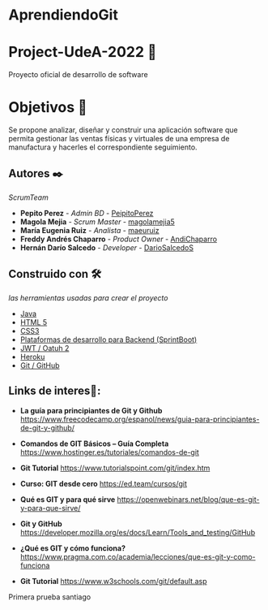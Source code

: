 # AprendiendoGit
# Project-UdeA-2022 🚀
Proyecto oficial de desarrollo de software  

# Objetivos 🎯
Se propone analizar, diseñar y construir una aplicación software que permita 
gestionar las ventas físicas y virtuales de una empresa de manufactura y hacerles 
el correspondiente seguimiento.

## Autores ✒️

_ScrumTeam_

* **Pepito Perez** - *Admin BD* - [PeipitoPerez](https://github.com/PeipitoPerez)
* **Magola Mejia** - *Scrum Master* - [magolamejia5](https://github.com/magolamejia5)
* **María Eugenia Ruiz** - *Analista* - [maeuruiz](https://github.com/maeuruiz)
* **Freddy Andrés Chaparro** - *Product Owner* - [AndiChaparro](https://github.com/AndiChaparro)
* **Hernán Darío Salcedo** - *Developer* - [DarioSalcedoS](https://github.com/DarioSalcedoS)

## Construido con 🛠️

 _las herramientas usadas para crear el proyecto_

* [Java]()  
* [HTML 5 ]()  
* [CSS3 ]()
* [Plataformas de desarrollo para Backend (SprintBoot)]()
* [JWT / Oatuh 2]()
* [Heroku]()
* [Git / GitHub]()


## Links de interes📑:

* **La guía para principiantes de Git y Github**  https://www.freecodecamp.org/espanol/news/guia-para-principiantes-de-git-y-github/

* **Comandos de GIT Básicos – Guía Completa** https://www.hostinger.es/tutoriales/comandos-de-git

* **Git Tutorial** https://www.tutorialspoint.com/git/index.htm

* **Curso: GIT desde cero** https://ed.team/cursos/git

* **Qué es GIT y para qué sirve** https://openwebinars.net/blog/que-es-git-y-para-que-sirve/

* **Git y GitHub** https://developer.mozilla.org/es/docs/Learn/Tools_and_testing/GitHub

* **¿Qué es GIT y cómo funciona?** https://www.pragma.com.co/academia/lecciones/que-es-git-y-como-funciona

* **Git Tutorial** https://www.w3schools.com/git/default.asp


Primera prueba santiago
